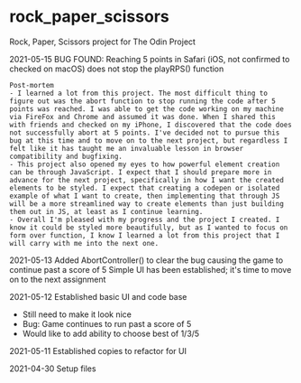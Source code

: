 # rock_paper_scissors
Rock, Paper, Scissors project for The Odin Project

2021-05-15
BUG FOUND: Reaching 5 points in Safari (iOS, not confirmed to checked on macOS) does not stop the playRPS() function

    Post-mortem 
    - I learned a lot from this project. The most difficult thing to figure out was the abort function to stop running the code after 5 points was reached. I was able to get the code working on my machine via FireFox and Chrome and assumed it was done. When I shared this with friends and checked on my iPhone, I discovered that the code does not successfully abort at 5 points. I've decided not to pursue this bug at this time and to move on to the next project, but regardless I felt like it has taught me an invaluable lesson in browser compatibility and bugfixing. 
    - This project also opened my eyes to how powerful element creation can be through JavaScript. I expect that I should prepare more in advance for the next project, specifically in how I want the created elements to be styled. I expect that creating a codepen or isolated example of what I want to create, then implementing that through JS will be a more streamlined way to create elements than just building them out in JS, at least as I continue learning.
    - Overall I'm pleased with my progress and the project I created. I know it could be styled more beautifully, but as I wanted to focus on form over function, I know I learned a lot from this project that I will carry with me into the next one.

2021-05-13
Added AbortController() to clear the bug causing the game to continue past a score of 5
Simple UI has been established; it's time to move on to the next assignment

2021-05-12
Established basic UI and code base
 - Still need to make it look nice
 - Bug: Game continues to run past a score of 5
 - Would like to add ability to choose best of 1/3/5

2021-05-11
Established copies to refactor for UI

2021-04-30 
Setup files 